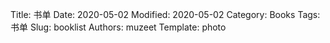 Title: 书单
Date: 2020-05-02
Modified: 2020-05-02
Category: Books
Tags: 书单
Slug: booklist
Authors: muzeet
Template: photo



